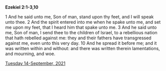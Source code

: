 **Ezekiel 2:1-3,10**

1 And he said unto me, Son of man, stand upon thy feet, and I will speak unto thee. 2 And the spirit entered into me when he spake unto me, and set me upon my feet, that I heard him that spake unto me. 3 And he said unto me, Son of man, I send thee to the children of Israel, to a rebellious nation that hath rebelled against me: they and their fathers have transgressed against me, even unto this very day. 10 And he spread it before me; and it was written within and without: and there was written therein lamentations, and mourning, and woe. 

[Tuesday 14-September, 2021](https://t.me/s/daily_scripture)
